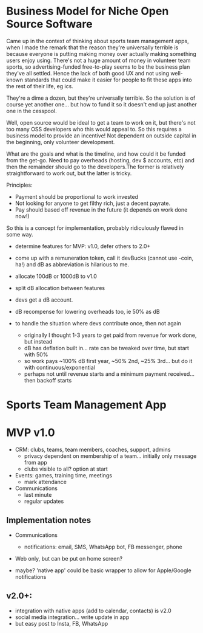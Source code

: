 # Business Model for Niche Open Source Software

Came up in the context of thinking about sports team management apps, when I made the remark that the reason they're universally terrible is because everyone is putting making money over actually making something users enjoy using. There's not a huge amount of money in volunteer team sports, so advertising-funded free-to-play seems to be the business plan they've all settled. Hence the lack of both good UX and not using well-known standards that could make it easier for people to fit these apps into the rest of their life, eg ics.

They're a dime a dozen, but they're universally terrible. So the solution is of course yet another one... but how to fund it so it doesn't end up just another one in the cesspool. 

Well, open source would be ideal to get a team to work on it, but there's not too many OSS developers who this would appeal to. So this requires a business model to provide an incentive! Not dependent on outside capital in the beginning, only volunteer development.

What are the goals and what is the timeline, and how could it be funded from the get-go. Need to pay overheads (hosting, dev $ accounts, etc) and then the remainder should go to the developers.The former is relatively straightforward to work out, but the latter is tricky.

Principles:

- Payment should be proportional to work invested
- Not looking for anyone to get filthy rich, just a decent payrate.
- Pay should based off revenue in the future (it depends on work done now!)

So this is a concept for implementation, probably ridiculously flawed in some way.

- determine features for MVP: v1.0, defer others to 2.0+
- come up with a remuneration token, call it devBucks (cannot use -coin, ha!) and dB as abbreviation is hilarious to me.
- allocate 100dB or 1000dB to v1.0
- split dB allocation between features
- devs get a dB account.

- dB recompense for lowering overheads too, ie 50% as dB
- to handle the situation where devs contribute once, then not again
    - originally I thought 1-3 years to get paid from revenue for work done, but instead
    - dB has deflation built in... rate can be tweaked over time, but start with 50%
    - so work pays ~100% dB first year, ~50% 2nd, ~25% 3rd... but do it with continuous/exponential
    - perhaps not until revenue starts and a minimum payment received... then backoff starts


# Sports Team Management App

# MVP v1.0

- CRM: clubs, teams, team members, coaches, support, admins
    - privacy dependent on membership of a team... initially only message from app
    - clubs visible to all? option at start
- Events: games, training time, meetings
    - mark attendance
- Communications
    - last minute
    - regular updates

## Implementation notes
- Communications
    - notifications: email, SMS, WhatsApp bot, FB messenger, phone

- Web only, but can be put on home screen?
- maybe? 'native app' could be basic wrapper to allow for Apple/Google notifications

## v2.0+:

- integration with native apps (add to calendar, contacts) is v2.0
- social media integration... write update in app
- but easy post to Insta, FB, WhatsApp